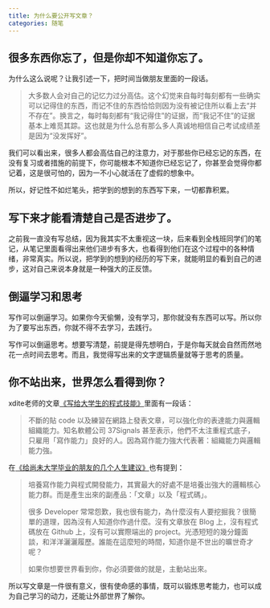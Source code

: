 ```yaml
---
title: 为什么要公开写文章？
categories: 随笔
---
```


## 很多东西你忘了，但是你却不知道你忘了。

为什么这么说呢？让我引述一下，把时间当做朋友里面的一段话。

> 大多数人会对自己的记忆力过分高估。这个幻觉来自每时每刻都有一些确实可以记得住的东西，而记不住的东西恰恰则因为没有被记住所以看上去“并不存在”。换言之，每时每刻都有“我记得住”的证据，而“我记不住”的证据基本上难觅其踪。这也就是为什么总有那么多人真诚地相信自己考试成绩差是因为“没发挥好”。

我们可以看出来，很多人都会高估自己的注意力，对于那些你已经忘记的东西，在没有复习或者措施的前提下，你可能根本不知道你已经忘记了，你甚至会觉得你都记着，这是很可怕的，因为一不小心就活在了虚假的想象中。

所以，好记性不如烂笔头，把学到的想到的东西写下来，一切都靠积累。

## 写下来才能看清楚自己是否进步了。

之前我一直没有写总结，因为我其实不太重视这一块，后来看到全栈班同学们的笔记，从笔记里面看得出来他们进步有多大，也看得到他们在这个过程中的各种情绪，非常真实。所以说，把学到的想到的经历的写下来，就能明显的看到自己的进步，这对自己来说本身就是一种强大的正反馈。

## 倒逼学习和思考

写作可以倒逼学习。如果你今天偷懒，没有学习，那你就没有东西可以写。所以你为了要写出东西，你就不得不去学习，去践行。

写作可以倒逼思考。想要写清楚，前提是得先想明白，于是你每天就会自然而然地花一点时间去思考。而且，我觉得写出来的文字逻辑质量就等于思考的质量。

## 你不站出来，世界怎么看得到你？

xdite老师的文章[《写给大学生的程式技能》](http://blog.xdite.net/posts/2013/11/22/opensource-cheatsheets)里面有一段话：

> 不斷的貼 code 以及練習在網路上發表文章，可以強化你的表達能力與邏輯組織能力。知名軟體公司 37Signals 甚至表示，他們不太注重程式底子，只雇用「寫作能力」良好的人。因為寫作能力強大代表著：組織能力與邏輯能力強。

在[《给尚未大学毕业的朋友的几个人生建议》](http://blog.xdite.net/posts/2012/10/26/another-advice-for-undergraduate)也有提到：

> 培養寫作能力與程式開發能力，其實最大的好處不是培養出強大的邏輯核心能力群。而是產生出來的副產品：「文章」以及「程式碼」。
>
> 很多 Developer 常常怨歎，我也很有能力，為什麼沒有人要挖掘我？很簡單的道理，因為沒有人知道你作過什麼。沒有文章放在 Blog 上，沒有程式碼放在 Github 上，沒有可以實際端出的 project。光憑短短的幾分鐘面談，和洋洋灑灑履歷。誰能在這麼短的時間，知道你是不世出的曠世奇才呢？
>
> 如果你想要世界看到你，你必須要做的就是，主動站出來。

所以写文章是一件很有意义，很有使命感的事情，既可以锻炼思考能力，也可以成为自己学习的动力，还能让外部世界了解你。